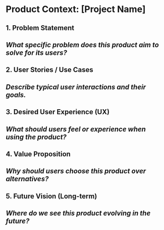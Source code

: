 # Product Context: [Project Name]

## 1. Problem Statement
*What specific problem does this product aim to solve for its users?*
- 

## 2. User Stories / Use Cases
*Describe typical user interactions and their goals.*
- 

## 3. Desired User Experience (UX)
*What should users feel or experience when using the product?*
- 

## 4. Value Proposition
*Why should users choose this product over alternatives?*
- 

## 5. Future Vision (Long-term)
*Where do we see this product evolving in the future?*
- 